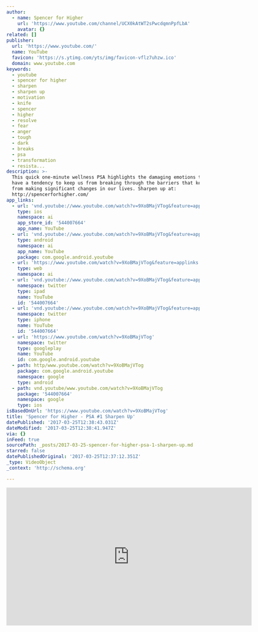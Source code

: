 ```yaml
---
author:
  - name: Spencer for Higher
    url: 'https://www.youtube.com/channel/UCX0kAtWT2sPwcdqmnPpfLbA'
    avatar: {}
related: []
publisher:
  url: 'https://www.youtube.com/'
  name: YouTube
  favicon: 'https://s.ytimg.com/yts/img/favicon-vflz7uhzw.ico'
  domain: www.youtube.com
keywords:
  - youtube
  - spencer for higher
  - sharpen
  - sharpen up
  - motivation
  - knife
  - spencer
  - higher
  - resolve
  - fear
  - anger
  - tough
  - dark
  - breaks
  - psa
  - transformation
  - resista...
description: >-
  This quick one-minute wellness PSA highlights the damaging emotions that can
  have a tendency to keep us from breaking through the barriers that keep us
  from making significant changes in our lives. Sharpen up at:
  http://spencerforhigher.com/
app_links:
  - url: 'vnd.youtube://www.youtube.com/watch?v=9XoBMajVTog&feature=applinks'
    type: ios
    namespace: ai
    app_store_id: '544007664'
    app_name: YouTube
  - url: 'vnd.youtube://www.youtube.com/watch?v=9XoBMajVTog&feature=applinks'
    type: android
    namespace: ai
    app_name: YouTube
    package: com.google.android.youtube
  - url: 'https://www.youtube.com/watch?v=9XoBMajVTog&feature=applinks'
    type: web
    namespace: ai
  - url: 'vnd.youtube://www.youtube.com/watch?v=9XoBMajVTog&feature=applinks'
    namespace: twitter
    type: ipad
    name: YouTube
    id: '544007664'
  - url: 'vnd.youtube://www.youtube.com/watch?v=9XoBMajVTog&feature=applinks'
    namespace: twitter
    type: iphone
    name: YouTube
    id: '544007664'
  - url: 'https://www.youtube.com/watch?v=9XoBMajVTog'
    namespace: twitter
    type: googleplay
    name: YouTube
    id: com.google.android.youtube
  - path: http/www.youtube.com/watch?v=9XoBMajVTog
    package: com.google.android.youtube
    namespace: google
    type: android
  - path: vnd.youtube/www.youtube.com/watch?v=9XoBMajVTog
    package: '544007664'
    namespace: google
    type: ios
isBasedOnUrl: 'https://www.youtube.com/watch?v=9XoBMajVTog'
title: 'Spencer for Higher - PSA #1 Sharpen Up'
datePublished: '2017-03-25T12:38:43.031Z'
dateModified: '2017-03-25T12:38:41.947Z'
via: {}
inFeed: true
sourcePath: _posts/2017-03-25-spencer-for-higher-psa-1-sharpen-up.md
starred: false
datePublishedOriginal: '2017-03-25T12:37:12.351Z'
_type: VideoObject
_context: 'http://schema.org'

---
```

<iframe src="https://cdn.embedly.com/widgets/media.html?src=https%3A%2F%2Fwww.youtube.com%2Fembed%2F9XoBMajVTog%3Ffeature%3Doembed&amp;url=http%3A%2F%2Fwww.youtube.com%2Fwatch%3Fv%3D9XoBMajVTog&amp;image=https%3A%2F%2Fi.ytimg.com%2Fvi%2F9XoBMajVTog%2Fhqdefault.jpg&amp;key=b7d04c9b404c499eba89ee7072e1c4f7&amp;type=text%2Fhtml&amp;schema=youtube" width="640" height="360" scrolling="no" frameborder="0" allowfullscreen="" style=""></iframe>